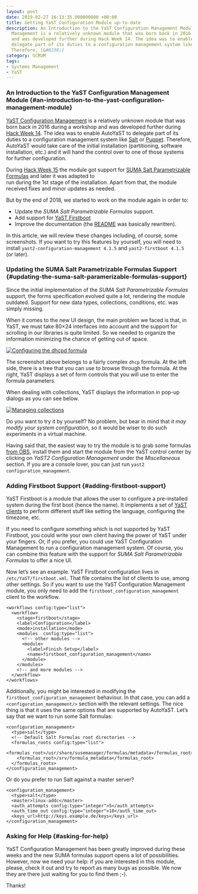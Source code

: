 ```yaml
---
layout: post
date: 2019-02-27 16:13:35.000000000 +00:00
title: Getting YaST Configuration Module up-to-date
description: An Introduction to the YaST Configuration Management Module YaST Configuration
  Management is a relatively unknown module that was born back in 2016 during a workshop
  and was developed further during Hack Week 14. The idea was to enable AutoYaST to
  delegate part of its duties to a configuration management system like Salt or Puppet.
  Therefore, [&#8230;]
category: SCRUM
tags:
- Systems Management
- YaST
---
```


### An Introduction to the YaST Configuration Management Module   {#an-introduction-to-the-yast-configuration-management-module}

[YaST Configuration Management][1] is a relatively unknown module that
was born back in 2016 during a workshop and was developed further during
[Hack Week 14][2]. The idea was to enable AutoYaST to delegate part of
its duties to a configuration management system like [Salt][3] or
[Puppet][4]. Therefore, AutoYaST would take care of the initial
installation (partitioning, software installation, etc.) and it will
hand the control over to one of those systems for further configuration.

During [Hack Week 15][5] the module got support for [SUMA Salt
Parametrizable Formulas][6] and later it was adapted to  
 run during the 1st stage of the installation. Apart from that, the
module received fixes and minor updates as needed.

But by the end of 2018, we started to work on the module again in order
to:

* Update the *SUMA Salt Parametrizable Formulas* support.
* Add support for [YaST Firstboot][7]
* Improve the documentation (the [README][8] was basically rewritten).

In this article, we will review these changes including, of course, some
screenshots. If you want to try this features by yourself, you will need
to install `yast2-configuration-management 4.1.5` and `yast2-firstboot
4.1.5` (or later).

### Updating the SUMA Salt Parametrizable Formulas Support   {#updating-the-suma-salt-paramerizable-formulas-support}

Since the initial implementation of the *SUMA Salt Parametrizable
Formulas* support, the forms specification evolved quite a lot,
rendering the module outdated. Support for new data types, collections,
conditions, etc. was simply missing.

When it comes to the new UI design, the main problem we faced is that,
in YaST, we must take 80×24 interfaces into account and the support for
scrolling in our libraries is quite limited. So we needed to organize
the information minimizing the chance of getting out of space.

[![Configuring the dhcpd
formula](../../../../images/2019-02-27/yast2-configuration-management-dhcpd-300x238.png)](../../../../images/2019-02-27/yast2-configuration-management-dhcpd.png)

The screenshot above belongs to a fairly complex `dhcp` formula. At the
left side, there is a tree that you can use to browse through the
formula. At the right, YaST displays a set of form controls that you
will use to enter the formula parameters.

When dealing with collections, YaST displays the information in pop-up
dialogs as you can see below.

[![Managing
collections](../../../../images/2019-02-27/yast2-configuration-management-collection-popup-300x238.png)](../../../../images/2019-02-27/yast2-configuration-management-collection-popup.png)

Do you want to try it by yourself? No problem, but bear in mind that *it
may modify your system configuration*, so it would be wiser to do such
experiments in a virtual machine.

Having said that, the easiest way to try the module is to grab some
formulas [from OBS][9], install them and start the module from the YaST
control center by clicking on *YaST2 Configuration Management* under the
*Miscellaneous* section. If you are a console lover, you can just run
`yast2 configuration_management`.

### Adding Firstboot Support   {#adding-firstboot-support}

YaST Firstboot is a module that allows the user to configure a
pre-installed system during the first boot (hence the name). It
implements a set of [YaST clients][10] to perform different stuff like
setting the language, configuring the timezone, etc.

If you need to configure something which is not supported by YaST
Firstboot, you could write your own client having the power of YaST
under your fingers. Or, if you prefer, you could use YaST Configuration
Management to run a configuration management system. Of course, you can
combine this feature with the support for *SUMA Salt Parametrizable
Formulas* to offer a nice UI.

Now let’s see an example. YaST Firstboot configuration lives in
`/etc/YaST/firstboot.xml`. That file contains the list of clients to
use, among other settings. So if you want to use the YaST Configuration
Management module, you only need to add the
`firstboot_configuration_management` client to the workflow.

    <workflows config:type="list">
      <workflow>
        <stage>firstboot</stage>
        <label>Configuration</label>
        <mode>installation</mode>
        <modules  config:type="list">
          <!-- other modules -->
          <module>
            <label>Finish Setup</label>
            <name>firstboot_configuration_management</name>
          </module>
        </modules>
        <!-- and more modules -->
      </workflow>
    </workflows>

Additionally, you might be interested in modifying the
`firstboot_configuration_management` behaviour. In that case, you can
add a `<configuration_management/>` section with the relevant settings.
The nice thing is that it uses the same options that are supported by
AutoYaST. Let’s say that we want to run some Salt formulas:

    <configuration_management>
      <type>salt</type>
      <!-- Default Salt Formulas root directories -->
      <formulas_roots config:type="list">
        <formulas_root>/usr/share/susemanager/formulas/metadata</formulas_root>
        <formulas_root>/srv/formula_metadata</formulas_root>
      </formulas_roots>
    </configuration_management>

Or do you prefer to run Salt against a master server?

    <configuration_management>
      <type>salt</type>
      <master>linux-addc</master>
      <auth_attempts config:type="integer">5</auth_attempts>
      <auth_time_out config:type="integer">10</auth_time_out>
      <keys_url>http://keys.example.de/keys</keys_url>
    </configuration_management>

### Asking for Help   {#asking-for-help}

YaST Configuration Management has been greatly improved during these
weeks and the new SUMA formulas support opens a lot of possibilities.
However, now we need your help: if you are interested in this module,
please, check it out and try to report as many bugs as possible. We now
they are there just waiting for you to find them ;-).

Thanks!



[1]: https://github.com/yast/yast-configuration-module
[2]: https://hackweek.suse.com/14/projects/1372
[3]: https://saltstack.com
[4]: https://puppet.com/
[5]: https://hackweek.suse.com/15/projects/yast-module-for-suse-manager-salt-parametrizable-formulas
[6]: https://www.suse.com/communities/blog/forms-formula-success/
[7]: https://github.com/yast/yast-firstboot
[8]: https://github.com/yast/yast-configuration-management
[9]: https://build.opensuse.org/project/show/systemsmanagement:Uyuni:Retail
[10]: https://github.com/yast/yast-firstboot/tree/master/src/clients
